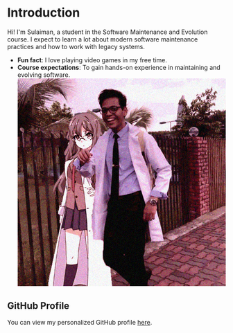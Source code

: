 # Introduction
Hi! I'm Sulaiman, a student in the Software Maintenance
and Evolution course.
I expect to learn a lot about modern software maintenance
practices and how to work with legacy systems.
- **Fun fact**: I love playing video games in my free time.
- **Course expectations**: To gain hands-on experience in
maintaining and evolving software.
![My Image](./Sulaiman.png) <!-- Link to the uploaded image -->
## GitHub Profile
You can view my personalized GitHub profile
[here](https://github.com/sulaimanmhashim).
